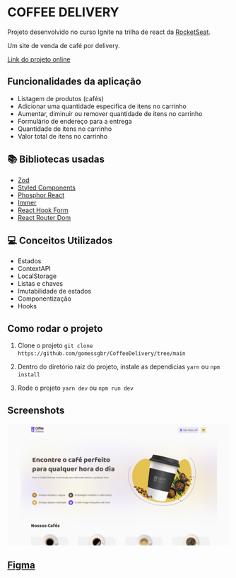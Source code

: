# COFFEE DELIVERY

Projeto desenvolvido no curso Ignite na trilha de react da [RocketSeat](https://app.rocketseat.com.br/?).

Um site de venda de café por delivery. 

[Link do projeto online](https://coffee-delivery-ashy-eight.vercel.app/)

## Funcionalidades da aplicação

- Listagem de produtos (cafés)
- Adicionar uma quantidade especifica de itens no carrinho
- Aumentar, diminuir ou remover quantidade de itens no carrinho
- Formulário de endereço para a entrega
- Quantidade de itens no carrinho 
- Valor total de itens no carrinho  
## 📚 Bibliotecas usadas 

- [Zod](https://zod.dev/)
- [Styled Components](https://styled-components.com/)
- [Phosphor React](https://phosphoricons.com/)
- [Immer](https://immerjs.github.io/immer/)
- [React Hook Form](https://react-hook-form.com/)
- [React Router Dom](https://reactrouter.com/en/main)

## 💻 Conceitos Utilizados

- Estados
- ContextAPI
- LocalStorage
- Listas e chaves
- Imutabilidade de estados
- Componentização
- Hooks

## Como rodar o projeto

1. Clone o projeto  `git clone https://github.com/gomessgbr/CoffeeDelivery/tree/main`

2. Dentro do diretório raiz do projeto, instale as dependicias `yarn` ou `npm install`

3. Rode o projeto `yarn dev` ou `npm run dev`
## Screenshots 

![Imagem do projeto](/public/siteImage.png)


## [Figma](https://www.figma.com/file/wQSbuVh4DiViCAbL87kR8X/Coffee-Delivery-(Copy)?node-id=0%3A1&t=FBR023xSYTTZITZv-0)

